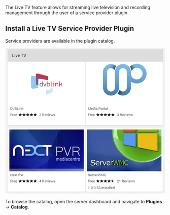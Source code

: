 The Live TV feature allows for streaming live television and recording management through the user of a service provider plugin.

## Install a Live TV Service Provider Plugin

Service providers are available in the plugin catalog. 

![](images/server/livetv5.png)

To browse the catalog, open the server dashboard and navigate to **Plugins** -> **Catalog**.